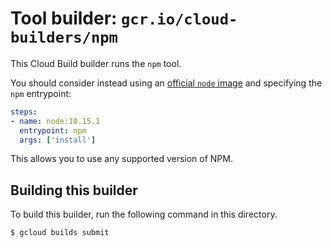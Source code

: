 # Tool builder: `gcr.io/cloud-builders/npm`

This Cloud Build builder runs the `npm` tool.

You should consider instead using an [official `node`
image](https://hub.docker.com/_/node/) and specifying the `npm` entrypoint:

```yaml
steps:
- name: node:10.15.1
  entrypoint: npm
  args: ['install']
```

This allows you to use any supported version of NPM.

## Building this builder

To build this builder, run the following command in this directory.

```bash
$ gcloud builds submit
```